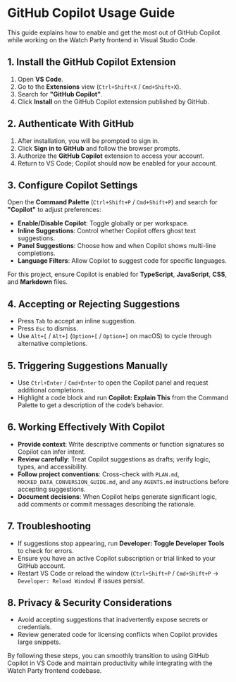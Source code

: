 # GitHub Copilot Usage Guide

This guide explains how to enable and get the most out of GitHub Copilot while working on the Watch Party frontend in Visual Studio Code.

## 1. Install the GitHub Copilot Extension
1. Open **VS Code**.
2. Go to the **Extensions** view (`Ctrl+Shift+X` / `Cmd+Shift+X`).
3. Search for **"GitHub Copilot"**.
4. Click **Install** on the GitHub Copilot extension published by GitHub.

## 2. Authenticate With GitHub
1. After installation, you will be prompted to sign in.
2. Click **Sign in to GitHub** and follow the browser prompts.
3. Authorize the **GitHub Copilot** extension to access your account.
4. Return to VS Code; Copilot should now be enabled for your account.

## 3. Configure Copilot Settings
Open the **Command Palette** (`Ctrl+Shift+P` / `Cmd+Shift+P`) and search for **"Copilot"** to adjust preferences:
- **Enable/Disable Copilot**: Toggle globally or per workspace.
- **Inline Suggestions**: Control whether Copilot offers ghost text suggestions.
- **Panel Suggestions**: Choose how and when Copilot shows multi-line completions.
- **Language Filters**: Allow Copilot to suggest code for specific languages.

For this project, ensure Copilot is enabled for **TypeScript**, **JavaScript**, **CSS**, and **Markdown** files.

## 4. Accepting or Rejecting Suggestions
- Press `Tab` to accept an inline suggestion.
- Press `Esc` to dismiss.
- Use `Alt+[` / `Alt+]` (`Option+[` / `Option+]` on macOS) to cycle through alternative completions.

## 5. Triggering Suggestions Manually
- Use `Ctrl+Enter` / `Cmd+Enter` to open the Copilot panel and request additional completions.
- Highlight a code block and run **Copilot: Explain This** from the Command Palette to get a description of the code’s behavior.

## 6. Working Effectively With Copilot
- **Provide context**: Write descriptive comments or function signatures so Copilot can infer intent.
- **Review carefully**: Treat Copilot suggestions as drafts; verify logic, types, and accessibility.
- **Follow project conventions**: Cross-check with `PLAN.md`, `MOCKED_DATA_CONVERSION_GUIDE.md`, and any `AGENTS.md` instructions before accepting suggestions.
- **Document decisions**: When Copilot helps generate significant logic, add comments or commit messages describing the rationale.

## 7. Troubleshooting
- If suggestions stop appearing, run **Developer: Toggle Developer Tools** to check for errors.
- Ensure you have an active Copilot subscription or trial linked to your GitHub account.
- Restart VS Code or reload the window (`Ctrl+Shift+P` / `Cmd+Shift+P` → `Developer: Reload Window`) if issues persist.

## 8. Privacy & Security Considerations
- Avoid accepting suggestions that inadvertently expose secrets or credentials.
- Review generated code for licensing conflicts when Copilot provides large snippets.

By following these steps, you can smoothly transition to using GitHub Copilot in VS Code and maintain productivity while integrating with the Watch Party frontend codebase.
